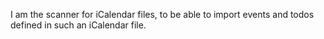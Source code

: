 I am the scanner for iCalendar files, to be able to import events and todos defined in such an iCalendar file.